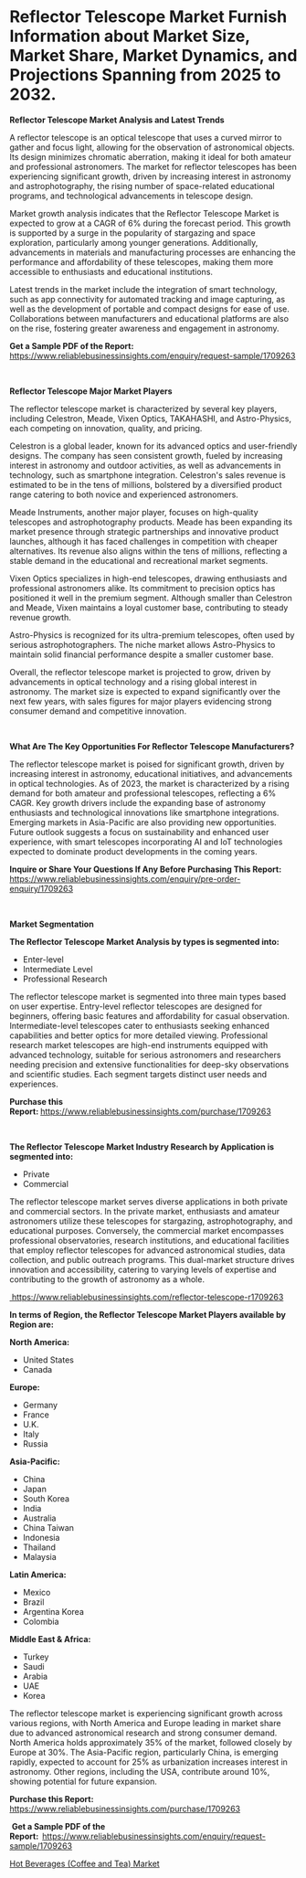 <p><h1>Reflector Telescope Market Furnish Information about Market Size, Market Share, Market Dynamics, and Projections Spanning from 2025 to 2032.</h1></p><p><strong>Reflector Telescope Market Analysis and Latest Trends</strong></p>
<p><p>A reflector telescope is an optical telescope that uses a curved mirror to gather and focus light, allowing for the observation of astronomical objects. Its design minimizes chromatic aberration, making it ideal for both amateur and professional astronomers. The market for reflector telescopes has been experiencing significant growth, driven by increasing interest in astronomy and astrophotography, the rising number of space-related educational programs, and technological advancements in telescope design.</p><p>Market growth analysis indicates that the Reflector Telescope Market is expected to grow at a CAGR of 6% during the forecast period. This growth is supported by a surge in the popularity of stargazing and space exploration, particularly among younger generations. Additionally, advancements in materials and manufacturing processes are enhancing the performance and affordability of these telescopes, making them more accessible to enthusiasts and educational institutions.</p><p>Latest trends in the market include the integration of smart technology, such as app connectivity for automated tracking and image capturing, as well as the development of portable and compact designs for ease of use. Collaborations between manufacturers and educational platforms are also on the rise, fostering greater awareness and engagement in astronomy.</p></p>
<p><strong>Get a Sample PDF of the Report:&nbsp;</strong> <a href="https://www.reliablebusinessinsights.com/enquiry/request-sample/1709263?utm_campaign=1873&utm_medium=2&utm_source=Github&utm_content=ia&utm_term=10012025&utm_id=reflector-telescope">https://www.reliablebusinessinsights.com/enquiry/request-sample/1709263</a></p>
<p>&nbsp;</p>
<p><strong>Reflector Telescope Major Market Players</strong></p>
<p><p>The reflector telescope market is characterized by several key players, including Celestron, Meade, Vixen Optics, TAKAHASHI, and Astro-Physics, each competing on innovation, quality, and pricing. </p><p>Celestron is a global leader, known for its advanced optics and user-friendly designs. The company has seen consistent growth, fueled by increasing interest in astronomy and outdoor activities, as well as advancements in technology, such as smartphone integration. Celestron's sales revenue is estimated to be in the tens of millions, bolstered by a diversified product range catering to both novice and experienced astronomers.</p><p>Meade Instruments, another major player, focuses on high-quality telescopes and astrophotography products. Meade has been expanding its market presence through strategic partnerships and innovative product launches, although it has faced challenges in competition with cheaper alternatives. Its revenue also aligns within the tens of millions, reflecting a stable demand in the educational and recreational market segments.</p><p>Vixen Optics specializes in high-end telescopes, drawing enthusiasts and professional astronomers alike. Its commitment to precision optics has positioned it well in the premium segment. Although smaller than Celestron and Meade, Vixen maintains a loyal customer base, contributing to steady revenue growth.</p><p>Astro-Physics is recognized for its ultra-premium telescopes, often used by serious astrophotographers. The niche market allows Astro-Physics to maintain solid financial performance despite a smaller customer base.</p><p>Overall, the reflector telescope market is projected to grow, driven by advancements in optical technology and a rising global interest in astronomy. The market size is expected to expand significantly over the next few years, with sales figures for major players evidencing strong consumer demand and competitive innovation.</p></p>
<p>&nbsp;</p>
<p><strong>What Are The Key Opportunities For Reflector Telescope Manufacturers?</strong></p>
<p><p>The reflector telescope market is poised for significant growth, driven by increasing interest in astronomy, educational initiatives, and advancements in optical technologies. As of 2023, the market is characterized by a rising demand for both amateur and professional telescopes, reflecting a 6% CAGR. Key growth drivers include the expanding base of astronomy enthusiasts and technological innovations like smartphone integrations. Emerging markets in Asia-Pacific are also providing new opportunities. Future outlook suggests a focus on sustainability and enhanced user experience, with smart telescopes incorporating AI and IoT technologies expected to dominate product developments in the coming years.</p></p>
<p><strong>Inquire or Share Your Questions If Any Before Purchasing This Report:</strong> <a href="https://www.reliablebusinessinsights.com/enquiry/pre-order-enquiry/1709263?utm_campaign=1873&utm_medium=2&utm_source=Github&utm_content=ia&utm_term=10012025&utm_id=reflector-telescope">https://www.reliablebusinessinsights.com/enquiry/pre-order-enquiry/1709263</a></p>
<p>&nbsp;</p>
<p><strong>Market Segmentation</strong></p>
<p><strong>The Reflector Telescope Market Analysis by types is segmented into:</strong></p>
<p><ul><li>Enter-level</li><li>Intermediate Level</li><li>Professional Research</li></ul></p>
<p><p>The reflector telescope market is segmented into three main types based on user expertise. Entry-level reflector telescopes are designed for beginners, offering basic features and affordability for casual observation. Intermediate-level telescopes cater to enthusiasts seeking enhanced capabilities and better optics for more detailed viewing. Professional research market telescopes are high-end instruments equipped with advanced technology, suitable for serious astronomers and researchers needing precision and extensive functionalities for deep-sky observations and scientific studies. Each segment targets distinct user needs and experiences.</p></p>
<p><strong>Purchase this Report:&nbsp;</strong><a href="https://www.reliablebusinessinsights.com/purchase/1709263?utm_campaign=1873&utm_medium=2&utm_source=Github&utm_content=ia&utm_term=10012025&utm_id=reflector-telescope">https://www.reliablebusinessinsights.com/purchase/1709263</a></p>
<p>&nbsp;</p>
<p><strong>The Reflector Telescope Market Industry Research by Application is segmented into:</strong></p>
<p><ul><li>Private</li><li>Commercial</li></ul></p>
<p><p>The reflector telescope market serves diverse applications in both private and commercial sectors. In the private market, enthusiasts and amateur astronomers utilize these telescopes for stargazing, astrophotography, and educational purposes. Conversely, the commercial market encompasses professional observatories, research institutions, and educational facilities that employ reflector telescopes for advanced astronomical studies, data collection, and public outreach programs. This dual-market structure drives innovation and accessibility, catering to varying levels of expertise and contributing to the growth of astronomy as a whole.</p></p>
<p><a href="https://www.reliablebusinessinsights.com/reflector-telescope-r1709263?utm_campaign=1873&utm_medium=2&utm_source=Github&utm_content=ia&utm_term=10012025&utm_id=reflector-telescope">&nbsp;https://www.reliablebusinessinsights.com/reflector-telescope-r1709263</a></p>
<p><strong>In terms of Region, the Reflector Telescope Market Players available by Region are:</strong></p>
<p>
    <p> <strong> North America: </strong>
        <ul>
            <li>United States</li>
            <li>Canada</li>
        </ul>
        </p> 
    <p> <strong> Europe: </strong>
        <ul>
            <li>Germany</li>
            <li>France</li>
            <li>U.K.</li>
            <li>Italy</li>
            <li>Russia</li>
        </ul>
        </p> 
    <p> <strong> Asia-Pacific: </strong>
        <ul>
            <li>China</li>
            <li>Japan</li>
            <li>South Korea</li>
            <li>India</li>
            <li>Australia</li>
            <li>China Taiwan</li>
            <li>Indonesia</li>
            <li>Thailand</li>
            <li>Malaysia</li>
        </ul>
        </p> 
    <p> <strong> Latin America: </strong>
        <ul>
            <li>Mexico</li>
            <li>Brazil</li>
            <li>Argentina Korea</li>
            <li>Colombia</li>
        </ul>
        </p> 
    <p> <strong> Middle East & Africa: </strong>
        <ul>
            <li>Turkey</li>
            <li>Saudi</li>
            <li>Arabia</li>
            <li>UAE</li>
            <li>Korea</li>
        </ul>
    </p>
    </p>
<p><p>The reflector telescope market is experiencing significant growth across various regions, with North America and Europe leading in market share due to advanced astronomical research and strong consumer demand. North America holds approximately 35% of the market, followed closely by Europe at 30%. The Asia-Pacific region, particularly China, is emerging rapidly, expected to account for 25% as urbanization increases interest in astronomy. Other regions, including the USA, contribute around 10%, showing potential for future expansion.</p></p>
<p><strong>Purchase this Report: </strong><a href="https://www.reliablebusinessinsights.com/purchase/1709263?utm_campaign=1873&utm_medium=2&utm_source=Github&utm_content=ia&utm_term=10012025&utm_id=reflector-telescope">https://www.reliablebusinessinsights.com/purchase/1709263</a></p>
<p>&nbsp;<strong>Get a Sample PDF of the Report:&nbsp;&nbsp;</strong><a href="https://www.reliablebusinessinsights.com/enquiry/request-sample/1709263?utm_campaign=1873&utm_medium=2&utm_source=Github&utm_content=ia&utm_term=10012025&utm_id=reflector-telescope">https://www.reliablebusinessinsights.com/enquiry/request-sample/1709263</a></p>
<p><strong></strong></p>
<p><p><a href="https://github.com/barnickclara79/Market-Research-Report-List-1/blob/main/hot-beverages-coffee-and-tea-market.md?utm_campaign=1873&utm_medium=2&utm_source=Github&utm_content=ia&utm_term=10012025&utm_id=reflector-telescope">Hot Beverages (Coffee and Tea) Market</a></p></p>